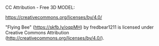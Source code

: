 CC Attribution - Free 3D MODEL:

https://creativecommons.org/licenses/by/4.0/

"Flying Bee" (https://skfb.ly/oqpMH) by fredbear1211 is licensed under Creative Commons Attribution (http://creativecommons.org/licenses/by/4.0/).